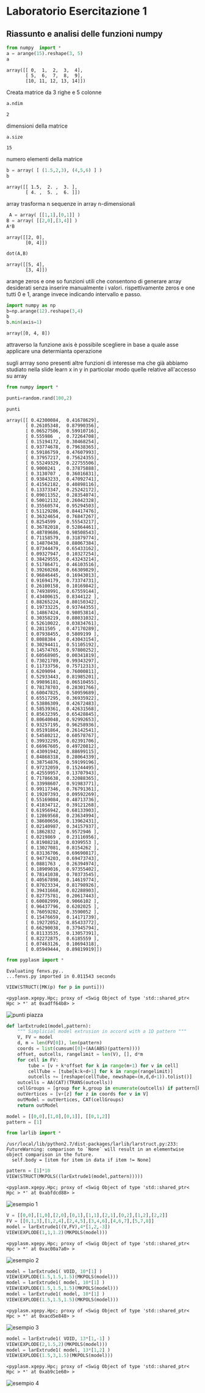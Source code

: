 
Laboratorio Esercitazione 1
==================
Riassunto e analisi delle funzioni numpy
----------------------


```python
from numpy  import *
a = arange(15).reshape(3, 5)
a

```




    array([[ 0,  1,  2,  3,  4],
           [ 5,  6,  7,  8,  9],
           [10, 11, 12, 13, 14]])



Creata matrice da 3 righe e 5 colonne


```python
a.ndim

```




    2



dimensioni della matrice


```python
a.size

```




    15



numero elementi della matrice


```python
b = array( [ (1.5,2,3), (4,5,6) ] )
b

```




    array([[ 1.5,  2. ,  3. ],
           [ 4. ,  5. ,  6. ]])



array trasforma n sequenze in array n-dimensionali


```python
 A = array( [[1,1],[0,1]] )
B = array( [[2,0],[3,4]] )
A*B


```




    array([[2, 0],
           [0, 4]])




```python
dot(A,B)

```




    array([[5, 4],
           [3, 4]])



arange zeros e one so funzioni utili che consentono di generare array desiderati senza inserire manualmente i valori.
rispettivamente zeros e one tutti 0 e 1, arange invece indicando intervallo e passo.


```python
import numpy as np
b=np.arange(12).reshape(3,4)
b
b.min(axis=1)

```




    array([0, 4, 8])



attraverso la funzione axis è possibile scegliere in base a quale asse applicare una determianta operazione

sugli arrray sono presenti altre funzioni di interesse ma che già abbiamo studiato nella slide learn x in y in particolar modo quelle relative all'accesso su array 



```python
from numpy import *

```


```python
punti=random.rand(100,2)
```


```python
punti

```




    array([[ 0.42300084,  0.41678629],
           [ 0.26105348,  0.87990356],
           [ 0.06527506,  0.59910716],
           [ 0.555986  ,  0.72264708],
           [ 0.15194172,  0.30468254],
           [ 0.93774678,  0.79638365],
           [ 0.59186759,  0.47607993],
           [ 0.37957217,  0.75624355],
           [ 0.55249329,  0.22755506],
           [ 0.9000241 ,  0.37875888],
           [ 0.3130707 ,  0.36016831],
           [ 0.93843233,  0.47092741],
           [ 0.41562182,  0.40898116],
           [ 0.13373347,  0.25242172],
           [ 0.09011352,  0.28354074],
           [ 0.50012132,  0.26042328],
           [ 0.35560574,  0.95294503],
           [ 0.51129286,  0.84417476],
           [ 0.36324654,  0.76847267],
           [ 0.8254599 ,  0.55543217],
           [ 0.36782018,  0.52864461],
           [ 0.48789686,  0.98508543],
           [ 0.71158579,  0.31879774],
           [ 0.14870438,  0.88067384],
           [ 0.07344479,  0.65433162],
           [ 0.09327947,  0.10327254],
           [ 0.38429555,  0.43243214],
           [ 0.51786471,  0.46103516],
           [ 0.39260268,  0.66309829],
           [ 0.96846445,  0.16943013],
           [ 0.91694179,  0.73374731],
           [ 0.26100158,  0.10169842],
           [ 0.74938991,  0.67559144],
           [ 0.43400615,  0.8344122 ],
           [ 0.88265224,  0.80150342],
           [ 0.19733225,  0.93744355],
           [ 0.14867424,  0.98053814],
           [ 0.30358219,  0.88031032],
           [ 0.52610022,  0.03834761],
           [ 0.2811505 ,  0.47170289],
           [ 0.07938455,  0.5809199 ],
           [ 0.8088384 ,  0.43043154],
           [ 0.30294411,  0.51105192],
           [ 0.14574765,  0.97800252],
           [ 0.60568905,  0.00341819],
           [ 0.73021789,  0.99343297],
           [ 0.11733756,  0.75712313],
           [ 0.6209094 ,  0.76000811],
           [ 0.52933443,  0.81985201],
           [ 0.99896181,  0.06510455],
           [ 0.78178703,  0.28301766],
           [ 0.60047825,  0.50959689],
           [ 0.65517295,  0.36935922],
           [ 0.53886309,  0.42672483],
           [ 0.58539361,  0.42631568],
           [ 0.85632395,  0.65428845],
           [ 0.80640048,  0.92992653],
           [ 0.93257195,  0.96258936],
           [ 0.05191864,  0.26142541],
           [ 0.54580212,  0.60578767],
           [ 0.39932295,  0.02391706],
           [ 0.66967605,  0.49720812],
           [ 0.43091942,  0.88699115],
           [ 0.84868318,  0.28064339],
           [ 0.38754876,  0.59199196],
           [ 0.97232059,  0.15244495],
           [ 0.42559957,  0.13707943],
           [ 0.71786638,  0.32088365],
           [ 0.33998607,  0.91983771],
           [ 0.99117346,  0.76791361],
           [ 0.19207393,  0.09592269],
           [ 0.55169084,  0.48713736],
           [ 0.41834712,  0.39121268],
           [ 0.61956942,  0.68133903],
           [ 0.12869568,  0.23634994],
           [ 0.38600656,  0.13962431],
           [ 0.02140987,  0.34157937],
           [ 0.1862832 ,  0.9572946 ],
           [ 0.0219869 ,  0.23116956],
           [ 0.81908218,  0.0399553 ],
           [ 0.13027081,  0.8154262 ],
           [ 0.83136706,  0.69690817],
           [ 0.94774203,  0.69473743],
           [ 0.0881763 ,  0.26394974],
           [ 0.18909016,  0.97355402],
           [ 0.78141038,  0.70373545],
           [ 0.40567898,  0.14619774],
           [ 0.87023334,  0.81798926],
           [ 0.39431668,  0.02288903],
           [ 0.82775781,  0.20617443],
           [ 0.60082999,  0.9066102 ],
           [ 0.96437796,  0.6202025 ],
           [ 0.76059282,  0.3590052 ],
           [ 0.15476659,  0.14171739],
           [ 0.19272052,  0.85433772],
           [ 0.66290038,  0.37945794],
           [ 0.81133535,  0.13057391],
           [ 0.82272875,  0.6185559 ],
           [ 0.07463126,  0.10694318],
           [ 0.05949444,  0.89819919]])




```python
from pyplasm import *
```

    Evaluating fenvs.py..
    ...fenvs.py imported in 0.011543 seconds



```python
VIEW(STRUCT([MK(p) for p in punti]))
```




    <pyplasm.xgepy.Hpc; proxy of <Swig Object of type 'std::shared_ptr< Hpc > *' at 0xadff64b8> >



![punti piazza](punti.png)



```python
def larExtrude1(model,pattern):
    """ Simplicial model extrusion in accord with a 1D pattern """
    V, FV = model
    d, m = len(FV[0]), len(pattern)
    coords = list(cumsum([0]+(AA(ABS)(pattern))))
    offset, outcells, rangelimit = len(V), [], d*m
    for cell in FV:
        tube = [v + k*offset for k in range(m+1) for v in cell]
        cellTube = [tube[k:k+d+1] for k in range(rangelimit)]
        outcells += [reshape(cellTube, newshape=(m,d,d+1)).tolist()]
    outcells = AA(CAT)(TRANS(outcells))
    cellGroups = [group for k,group in enumerate(outcells) if pattern[k]>0]
    outVertices = [v+[z] for z in coords for v in V]
    outModel = outVertices, CAT(cellGroups)
    return outModel
```


```python
model = [[0,0],[1,0],[0,1]], [[0,1,2]]
pattern = [1]
```


```python
from larlib import *
```

    /usr/local/lib/python2.7/dist-packages/larlib/larstruct.py:233: FutureWarning: comparison to `None` will result in an elementwise object comparison in the future.
      self.body = [item for item in data if item != None]



```python
pattern = [1]*10
VIEW(STRUCT(MKPOLS((larExtrude1(model,pattern)))))
```




    <pyplasm.xgepy.Hpc; proxy of <Swig Object of type 'std::shared_ptr< Hpc > *' at 0xabfdcd88> >



![esempio 1](p1.png)


```python
V = [[0,0],[1,0],[2,0],[0,1],[1,1],[2,1],[0,2],[1,2],[2,2]]
FV = [[0,1,3],[1,2,4],[2,4,5],[3,4,6],[4,6,7],[5,7,8]]
model = larExtrude1((V,FV),4*[1,2,-3])
VIEW(EXPLODE(1,1,1.2)(MKPOLS(model)))
```




    <pyplasm.xgepy.Hpc; proxy of <Swig Object of type 'std::shared_ptr< Hpc > *' at 0xac00a7a0> >



![esempio 2](p2.png)


```python
model = larExtrude1( VOID, 10*[1] )
VIEW(EXPLODE(1.5,1.5,1.5)(MKPOLS(model)))
model = larExtrude1( model, 10*[1] )
VIEW(EXPLODE(1.5,1.5,1.5)(MKPOLS(model)))
model = larExtrude1( model, 10*[1] )
VIEW(EXPLODE(1.5,1.5,1.5)(MKPOLS(model)))
```




    <pyplasm.xgepy.Hpc; proxy of <Swig Object of type 'std::shared_ptr< Hpc > *' at 0xacd5e848> >



![esempio 3](p3.png)


```python
model = larExtrude1( VOID, 13*[1,-1] )
VIEW(EXPLODE(2,1.5,2)(MKPOLS(model)))
model = larExtrude1( model, 13*[1,2] )
VIEW(EXPLODE(1.5,3,1.5)(MKPOLS(model)))
```




    <pyplasm.xgepy.Hpc; proxy of <Swig Object of type 'std::shared_ptr< Hpc > *' at 0xab9c1e60> >



![esempio 4](p4.png)


```python

```
